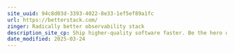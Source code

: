 ```yaml
---
site_uuid: 94c8d03d-3393-4022-8e33-1ef5ef89a1fc
url: https://betterstack.com/
zinger: Radically better observability stack
description_site_cp: Ship higher-quality software faster. Be the hero of your engineering teams.
date_modified: 2025-03-24
---
```



